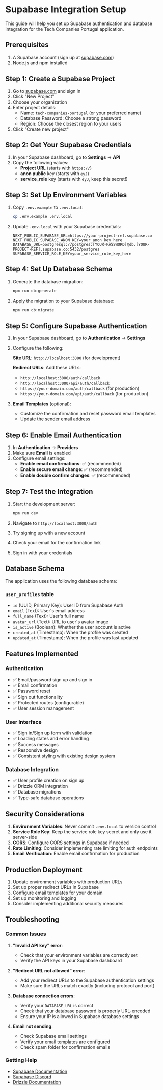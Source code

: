 # Supabase Integration Setup

This guide will help you set up Supabase authentication and database integration for the Tech Companies Portugal application.

## Prerequisites

1. A Supabase account (sign up at [supabase.com](https://supabase.com))
2. Node.js and npm installed

## Step 1: Create a Supabase Project

1. Go to [supabase.com](https://supabase.com) and sign in
2. Click "New Project"
3. Choose your organization
4. Enter project details:
   - Name: `tech-companies-portugal` (or your preferred name)
   - Database Password: Choose a strong password
   - Region: Choose the closest region to your users
5. Click "Create new project"

## Step 2: Get Your Supabase Credentials

1. In your Supabase dashboard, go to **Settings** → **API**
2. Copy the following values:
   - **Project URL** (starts with `https://`)
   - **anon public** key (starts with `eyJ`)
   - **service_role** key (starts with `eyJ`, keep this secret!)

## Step 3: Set Up Environment Variables

1. Copy `.env.example` to `.env.local`:
   ```bash
   cp .env.example .env.local
   ```

2. Update `.env.local` with your Supabase credentials:
   ```env
   NEXT_PUBLIC_SUPABASE_URL=https://your-project-ref.supabase.co
   NEXT_PUBLIC_SUPABASE_ANON_KEY=your_anon_key_here
   DATABASE_URL=postgresql://postgres:[YOUR-PASSWORD]@db.[YOUR-PROJECT-REF].supabase.co:5432/postgres
   SUPABASE_SERVICE_ROLE_KEY=your_service_role_key_here
   ```

## Step 4: Set Up Database Schema

1. Generate the database migration:
   ```bash
   npm run db:generate
   ```

2. Apply the migration to your Supabase database:
   ```bash
   npm run db:migrate
   ```

## Step 5: Configure Supabase Authentication

1. In your Supabase dashboard, go to **Authentication** → **Settings**
2. Configure the following:

   **Site URL**: `http://localhost:3000` (for development)
   
   **Redirect URLs**: Add these URLs:
   - `http://localhost:3000/auth/callback`
   - `http://localhost:3000/api/auth/callback`
   - `https://your-domain.com/auth/callback` (for production)
   - `https://your-domain.com/api/auth/callback` (for production)

3. **Email Templates** (optional):
   - Customize the confirmation and reset password email templates
   - Update the sender email address

## Step 6: Enable Email Authentication

1. In **Authentication** → **Providers**
2. Make sure **Email** is enabled
3. Configure email settings:
   - **Enable email confirmations**: ✅ (recommended)
   - **Enable secure email change**: ✅ (recommended)
   - **Enable double confirm changes**: ✅ (recommended)

## Step 7: Test the Integration

1. Start the development server:
   ```bash
   npm run dev
   ```

2. Navigate to `http://localhost:3000/auth`
3. Try signing up with a new account
4. Check your email for the confirmation link
5. Sign in with your credentials

## Database Schema

The application uses the following database schema:

### `user_profiles` table
- `id` (UUID, Primary Key): User ID from Supabase Auth
- `email` (Text): User's email address
- `full_name` (Text): User's full name
- `avatar_url` (Text): URL to user's avatar image
- `is_active` (Boolean): Whether the user account is active
- `created_at` (Timestamp): When the profile was created
- `updated_at` (Timestamp): When the profile was last updated

## Features Implemented

### Authentication
- ✅ Email/password sign up and sign in
- ✅ Email confirmation
- ✅ Password reset
- ✅ Sign out functionality
- ✅ Protected routes (configurable)
- ✅ User session management

### User Interface
- ✅ Sign in/Sign up form with validation
- ✅ Loading states and error handling
- ✅ Success messages
- ✅ Responsive design
- ✅ Consistent styling with existing design system

### Database Integration
- ✅ User profile creation on sign up
- ✅ Drizzle ORM integration
- ✅ Database migrations
- ✅ Type-safe database operations

## Security Considerations

1. **Environment Variables**: Never commit `.env.local` to version control
2. **Service Role Key**: Keep the service role key secret and only use it server-side
3. **CORS**: Configure CORS settings in Supabase if needed
4. **Rate Limiting**: Consider implementing rate limiting for auth endpoints
5. **Email Verification**: Enable email confirmation for production

## Production Deployment

1. Update environment variables with production URLs
2. Set up proper redirect URLs in Supabase
3. Configure email templates for your domain
4. Set up monitoring and logging
5. Consider implementing additional security measures

## Troubleshooting

### Common Issues

1. **"Invalid API key" error**:
   - Check that your environment variables are correctly set
   - Verify the API keys in your Supabase dashboard

2. **"Redirect URL not allowed" error**:
   - Add your redirect URLs to the Supabase authentication settings
   - Make sure the URLs match exactly (including protocol and port)

3. **Database connection errors**:
   - Verify your `DATABASE_URL` is correct
   - Check that your database password is properly URL-encoded
   - Ensure your IP is allowed in Supabase database settings

4. **Email not sending**:
   - Check Supabase email settings
   - Verify your email templates are configured
   - Check spam folder for confirmation emails

### Getting Help

- [Supabase Documentation](https://supabase.com/docs)
- [Supabase Discord](https://discord.supabase.com)
- [Drizzle Documentation](https://orm.drizzle.team)
